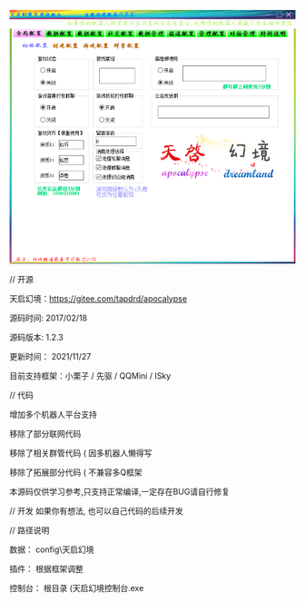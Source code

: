 ![image](./index.png)

// 开源

天启幻境：https://gitee.com/tapdrd/apocalypse

源码时间:	2017/02/18

源码版本:	1.2.3

更新时间：	2021/11/27

目前支持框架：小栗子 / 先驱 / QQMini / ISky

// 代码

增加多个机器人平台支持

移除了部分联网代码

移除了相关群管代码 ( 因多机器人懒得写

移除了拓展部分代码 ( 不兼容多Q框架

本源码仅供学习参考,只支持正常编译,一定存在BUG请自行修复

// 开发
如果你有想法, 也可以自己代码的后续开发


// 路径说明


数据：	config\天启幻境

插件：	根据框架调整

控制台： 根目录 (天启幻境控制台.exe
